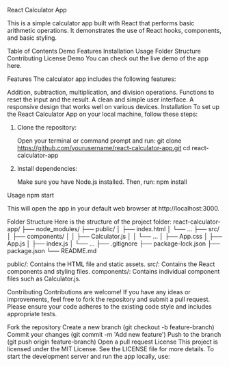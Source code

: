 React Calculator App

This is a simple calculator app built with React that performs basic arithmetic operations. It demonstrates the use of React hooks, components, and basic styling.

Table of Contents
Demo
Features
Installation
Usage
Folder Structure
Contributing
License
Demo
You can check out the live demo of the app here.

Features
The calculator app includes the following features:

Addition, subtraction, multiplication, and division operations.
Functions to reset the input and the result.
A clean and simple user interface.
A responsive design that works well on various devices.
Installation
To set up the React Calculator App on your local machine, follow these steps:

1. Clone the repository:

   Open your terminal or command prompt and run:
   git clone https://github.com/yourusername/react-calculator-app.git
   cd react-calculator-app

2. Install dependencies:

   Make sure you have Node.js installed. Then, run:
   npm install

Usage
npm start

This will open the app in your default web browser at http://localhost:3000.

Folder Structure
Here is the structure of the project folder:
react-calculator-app/
├── node_modules/
├── public/
│   ├── index.html
│   └── ...
├── src/
│   ├── components/
│   │   ├── Calculator.js
│   │   └── ...
│   ├── App.css
│   ├── App.js
│   ├── index.js
│   └── ...
├── .gitignore
├── package-lock.json
├── package.json
└── README.md

public/: Contains the HTML file and static assets.
src/: Contains the React components and styling files.
components/: Contains individual component files such as Calculator.js.

Contributing
Contributions are welcome! If you have any ideas or improvements, feel free to fork the repository and submit a pull request. Please ensure your code adheres to the existing code style and includes appropriate tests.

Fork the repository
Create a new branch (git checkout -b feature-branch)
Commit your changes (git commit -m 'Add new feature')
Push to the branch (git push origin feature-branch)
Open a pull request
License
This project is licensed under the MIT License. See the LICENSE file for more details.
To start the development server and run the app locally, use:
